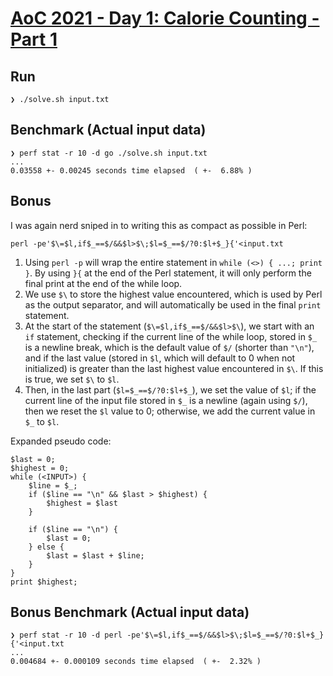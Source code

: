 # [AoC 2021 - Day 1: Calorie Counting - Part 1](https://adventofcode.com/2022/day/1)

Run
---

```
❯ ./solve.sh input.txt
```


Benchmark (Actual input data)
-----------------------------

```
❯ perf stat -r 10 -d go ./solve.sh input.txt
...
0.03558 +- 0.00245 seconds time elapsed  ( +-  6.88% )
```


Bonus
-----
I was again nerd sniped in to writing this as compact as possible in Perl:

```
perl -pe'$\=$l,if$_==$/&&$l>$\;$l=$_==$/?0:$l+$_}{'<input.txt
```

1) Using `perl -p` will wrap the entire statement in `while (<>) { ...; print }`. By using `}{` at the end of the Perl statement, it will only perform the final print at the end of the while loop.
2) We use `$\` to store the highest value encountered, which is used by Perl as the output separator, and will automatically be used in the final `print` statement.
3) At the start of the statement (`$\=$l,if$_==$/&&$l>$\`), we start with an `if` statement, checking if the current line of the while loop, stored in `$_` is a newline break, which is the default value of `$/` (shorter than `"\n"`), and if the last value (stored in `$l`, which will default to 0 when not initialized) is greater than the last highest value encountered in `$\`. If this is true, we set `$\` to `$l`.
4) Then, in the last part (`$l=$_==$/?0:$l+$_`), we set the value of `$l`; if the current line of the input file stored in `$_` is a newline (again using `$/`), then we reset the `$l` value to 0; otherwise, we add the current value in `$_` to `$l`.

Expanded pseudo code:
```
$last = 0;
$highest = 0;
while (<INPUT>) {
    $line = $_;
    if ($line == "\n" && $last > $highest) {
        $highest = $last
    }

    if ($line == "\n") {
        $last = 0;
    } else {
        $last = $last + $line;
    }
}
print $highest;
```

Bonus Benchmark (Actual input data)
-----------------------------------

```
❯ perf stat -r 10 -d perl -pe'$\=$l,if$_==$/&&$l>$\;$l=$_==$/?0:$l+$_}{'<input.txt
...
0.004684 +- 0.000109 seconds time elapsed  ( +-  2.32% )
```